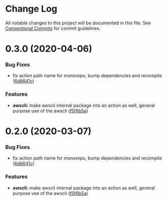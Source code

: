 # Change Log

All notable changes to this project will be documented in this file.
See [Conventional Commits](https://conventionalcommits.org) for commit guidelines.

# 0.3.0 (2020-04-06)


### Bug Fixes

* fix action path name for monorepo, bump dependencies and recompile ([6d6641c](https://github.com/clowdhaus/aws-github-actions/commit/6d6641ccba42395326c28a2f884ac4d06a375384))


### Features

* **awscli:** make awscli internal package into an action as well, general purpose use of the awscli ([f5f6b5a](https://github.com/clowdhaus/aws-github-actions/commit/f5f6b5abef7e73e852221ad86ba23cec0305214d))





# 0.2.0 (2020-03-07)


### Bug Fixes

* fix action path name for monorepo, bump dependencies and recompile ([6d6641c](https://github.com/clowdhaus/aws-github-actions/commit/6d6641ccba42395326c28a2f884ac4d06a375384))


### Features

* **awscli:** make awscli internal package into an action as well, general purpose use of the awscli ([f5f6b5a](https://github.com/clowdhaus/aws-github-actions/commit/f5f6b5abef7e73e852221ad86ba23cec0305214d))
